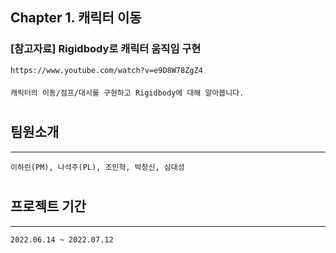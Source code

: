 ## Chapter 1. 캐릭터 이동 
### [참고자료] Rigidbody로 캐릭터 움직임 구현
    https://www.youtube.com/watch?v=e9D8W78ZgZ4
####
    캐릭터의 이동/점프/대시를 구현하고 Rigidbody에 대해 알아봅니다.
#
## 팀원소개
***
    이하린(PM), 나석주(PL), 조민혁, 박창신, 심대성
#
## 프로젝트 기간
***
    2022.06.14 ~ 2022.07.12
